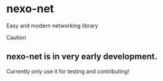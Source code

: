 # nexo-net
Easy and modern networking library

> [!CAUTION]
> ## nexo-net is in very early development.
> Currently only use it for testing and contributing!
